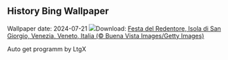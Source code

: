 ## History Bing Wallpaper
Wallpaper date: 2024-07-21
![](https://www.bing.com/th?id=OHR.RedentorVenezia_IT-IT2428174506_UHD.jpg&w=1000)Download: [Festa del Redentore, Isola di San Giorgio, Venezia, Veneto, Italia (© Buena Vista Images/Getty Images)](https://www.bing.com/th?id=OHR.RedentorVenezia_IT-IT2428174506_UHD.jpg)

Auto get programm by LtgX
